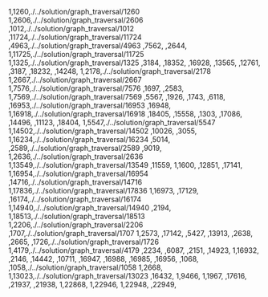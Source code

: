 1,1260,./../solution/graph_traversal/1260
1,2606,./../solution/graph_traversal/2606
,1012,./../solution/graph_traversal/1012
,11724,./../solution/graph_traversal/11724
,4963,./../solution/graph_traversal/4963
,7562,
,2644,
1,11725,./../solution/graph_traversal/11725
1,1325,./../solution/graph_traversal/1325
,3184,
,18352,
,16928,
,13565,
,12761,
,3187,
,18232,
,14248,
1,2178,./../solution/graph_traversal/2178
1,2667,./../solution/graph_traversal/2667
1,7576,./../solution/graph_traversal/7576
,1697,
,2583,
1,7569,./../solution/graph_traversal/7569
,5567,
,1926,
,1743,
,6118,
,16953,./../solution/graph_traversal/16953
,16948,
1,16918,./../solution/graph_traversal/16918
,18405,
,15558,
,1303,
,17086,
,14496,
,11123,
,18404,
1,5547,./../solution/graph_traversal/5547
1,14502,./../solution/graph_traversal/14502
,10026,
,3055,
1,16234,./../solution/graph_traversal/16234
,5014,
,2589,./../solution/graph_traversal/2589
,9019,
1,2636,./../solution/graph_traversal/2636
1,13549,./../solution/graph_traversal/13549
,11559,
1,1600,
,12851,
,17141,
1,16954,./../solution/graph_traversal/16954
,14716,./../solution/graph_traversal/14716
1,17836,./../solution/graph_traversal/17836
1,16973,
,17129,
,16174,./../solution/graph_traversal/16174
1,14940,./../solution/graph_traversal/14940
,2194,
1,18513,./../solution/graph_traversal/18513
1,2206,./../solution/graph_traversal/2206
,1707,./../solution/graph_traversal/1707
1,2573,
,17142,
,5427,
,13913,
,2638,
,2665,
,1726,./../solution/graph_traversal/1726
1,4179,./../solution/graph_traversal/4179
,2234,
,6087,
,2151,
,14923,
1,16932,
,2146,
,14442,
,10711,
,16947,
,16988,
,16985,
,16956,
,1068,
,1058,./../solution/graph_traversal/1058
1,2668,
1,13023,./../solution/graph_traversal/13023
,16432,
1,9466,
1,1967,
,17616,
,21937,
,21938,
1,22868,
1,22946,
1,22948,
,22949,
